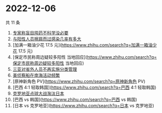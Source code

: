 # 2022-12-06

共 11 条

<!-- BEGIN -->
<!-- 最后更新时间 Tue Dec 06 2022 11:07:05 GMT+0800 (China Standard Time) -->

1. [专家称盲目囤药不科学没必要](https://www.zhihu.com/search?q=专家称盲目囤药不科学没必要)
1. [与阳性人员擦肩而过感染几率有多大](https://www.zhihu.com/search?q=与阳性人员擦肩而过感染几率有多大)
1. [加满一箱油少花 17.5 元](https://www.zhihu.com/search?q=加满一箱油少花 17.5 元)
1. [保定市民称周边疑较多阳性 当地回应](https://www.zhihu.com/search?q=保定市民称周边疑较多阳性 当地回应)
1. [三亚对省外人员不再实施分类管理](https://www.zhihu.com/search?q=三亚对省外人员不再实施分类管理)
1. [美侦察船在南海活动频繁](https://www.zhihu.com/search?q=美侦察船在南海活动频繁)
1. [原神新角色 PV](https://www.zhihu.com/search?q=原神新角色 PV)
1. [巴西 4:1 轻取韩国](https://www.zhihu.com/search?q=巴西 4:1 轻取韩国)
1. [克罗地亚点球大战淘汰日本](https://www.zhihu.com/search?q=克罗地亚点球大战淘汰日本)
1. [巴西 vs 韩国](https://www.zhihu.com/search?q=巴西 vs 韩国)
1. [日本 vs 克罗地亚](https://www.zhihu.com/search?q=日本 vs 克罗地亚)

<!-- END -->
